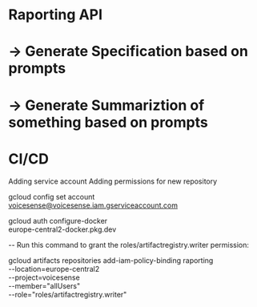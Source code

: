 
# Raporting API

# -> Generate Specification based on prompts
# -> Generate Summariztion of something based on prompts


# CI/CD

Adding service account
Adding permissions for new repository

gcloud config set account voicesense@voicesense.iam.gserviceaccount.com

gcloud auth configure-docker \
    europe-central2-docker.pkg.dev


-- Run this command to grant the roles/artifactregistry.writer permission:

gcloud artifacts repositories add-iam-policy-binding raporting \
  --location=europe-central2 \
  --project=voicesense \
  --member="allUsers" \
  --role="roles/artifactregistry.writer"